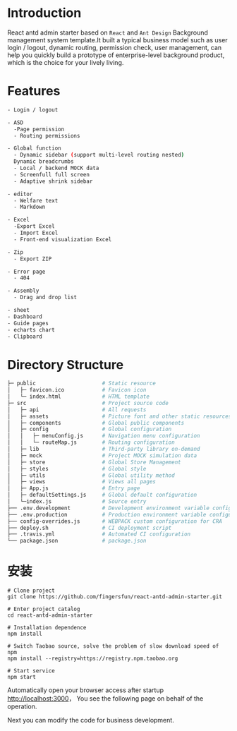 

# Introduction

React antd admin starter based on `React` and `Ant Design` Background management system template.It built a typical business model such as user login / logout, dynamic routing, permission check, user management, can help you quickly build a prototype of enterprise-level background product, which is the choice for your lively living.


# Features

```bash
- Login / logout

- ASD
  -Page permission
  - Routing permissions

- Global function
  - Dynamic sidebar (support multi-level routing nested)
  Dynamic breadcrumbs
  - Local / backend MOCK data
  - Screenfull full screen
  - Adaptive shrink sidebar

- editor
  - Welfare text
  - Markdown

- Excel
  -Export Excel
  - Import Excel
  - Front-end visualization Excel

- Zip
  - Export ZIP

- Error page
  - 404

- Assembly
  - Drag and drop list

- sheet
- Dashboard
- Guide pages
- echarts chart
- Clipboard
```

# Directory Structure

```bash
├─ public                     # Static resource
│   ├─ favicon.ico            # Favicon icon
│   └─ index.html             # HTML template
├─ src                        # Project source code
│   ├─ api                    # All requests
│   ├─ assets                 # Picture font and other static resources
│   ├─ components             # Global public components
│   ├─ config                 # Global configuration
│   │   ├─ menuConfig.js      # Navigation menu configuration
│   │   └─ routeMap.js        # Routing configuration
│   ├─ lib                    # Third-party library on-demand
│   ├─ mock                   # Project MOCK simulation data
│   ├─ store                  # Global Store Management
│   ├─ styles                 # Global style
│   ├─ utils                  # Global utility method
│   ├─ views                  # Views all pages
│   ├─ App.js                 # Entry page
│   ├─ defaultSettings.js     # Global default configuration
│   └─index.js                # Source entry
├── .env.development          # Development environment variable configuration
├── .env.production           # Production environment variable configuration
├── config-overrides.js       # WEBPACK custom configuration for CRA
├── deploy.sh                 # CI deployment script
├── .travis.yml               # Automated CI configuration
└── package.json              # package.json
```

# 安装

```shell
# Clone project
git clone https://github.com/fingersfun/react-antd-admin-starter.git

# Enter project catalog
cd react-antd-admin-starter

# Installation dependence
npm install

# Switch Taobao source, solve the problem of slow download speed of npm
npm install --registry=https://registry.npm.taobao.org

# Start service
npm start
```

Automatically open your browser access after startup [http://localhost:3000](http://localhost:3000)， You see the following page on behalf of the operation.


Next you can modify the code for business development.

